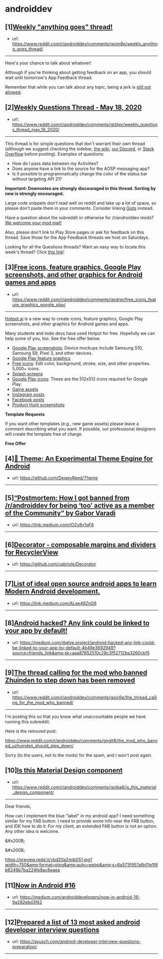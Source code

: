 # androiddev
## [1][Weekly "anything goes" thread!](https://www.reddit.com/r/androiddev/comments/goim8p/weekly_anything_goes_thread/)
- url: https://www.reddit.com/r/androiddev/comments/goim8p/weekly_anything_goes_thread/
---
Here's your chance to talk about whatever!

Although if you're thinking about getting feedback on an app, you should wait until tomorrow's App Feedback thread.

Remember that while you can talk about any topic, being a jerk is [still not allowed](https://www.reddit.com/r/androiddev/wiki/rules#wiki_rules_for_comments).
## [2][Weekly Questions Thread - May 18, 2020](https://www.reddit.com/r/androiddev/comments/glzbpr/weekly_questions_thread_may_18_2020/)
- url: https://www.reddit.com/r/androiddev/comments/glzbpr/weekly_questions_thread_may_18_2020/
---
This thread is for simple questions that don't warrant their own thread (although we suggest checking the sidebar, [the wiki](http://www.reddit.com/r/androiddev/wiki/), [our Discord](https://discord.gg/D2cNrqX), or [Stack Overflow](http://stackoverflow.com) before posting). Examples of questions:

* How do I pass data between my Activities?
* Does anyone have a link to the source for the AOSP messaging app?
* Is it possible to programmatically change the color of the status bar without targeting API 21?

**Important: Downvotes are strongly discouraged in this thread. Sorting by new is strongly encouraged.**

Large code snippets don't read well on reddit and take up a lot of space, so please don't paste them in your comments. Consider linking [Gists](https://gist.github.com) instead.

Have a question about the subreddit or otherwise for /r/androiddev mods? [We welcome your mod mail!](http://www.reddit.com/message/compose?to=%2Fr%2Fandroiddev)

Also, please don't link to Play Store pages or ask for feedback on this thread. Save those for the App Feedback threads we host on Saturdays.

Looking for all the Questions threads? Want an easy way to locate this week's thread? Click [this link](https://www.reddit.com/r/androiddev/search?q=title%3A%22questions+thread%22+author%3A%22AutoModerator%22&amp;restrict_sr=on&amp;sort=new&amp;t=all)!
## [3][Free icons, feature graphics, Google Play screenshots, and other graphics for Android games and apps](https://www.reddit.com/r/androiddev/comments/godrgr/free_icons_feature_graphics_google_play/)
- url: https://www.reddit.com/r/androiddev/comments/godrgr/free_icons_feature_graphics_google_play/
---
[Hotpot.ai](https://Hotpot.ai?s=androiddev) is a new way to create icons, feature graphics, Google Play screenshots, and other graphics for Android games and apps.

Many students and indie devs have used Hotpot for free. Hopefully we can help some of you, too. See the free offer below.

* [Google Play screenshots](https://hotpot.ai/templates/samsung_s10): Device mockups include Samsung S10, Samsung S9, Pixel 3, and other devices.
* [Google Play feature graphics](https://hotpot.ai/templates/google_play_feature_graphic)
* [Free icons](http://hotpot.ai/free_icons?s=androiddev): Edit color, background, stroke, size, and other properties. 5,000+ icons.
* [Splash screens](https://hotpot.ai/templates/launch_screen)
* [Google Play icons](https://hotpot.ai/templates/app_store_icon): These are the 512x512 icons required for Google Play.
* [Game assets](https://hotpot.ai/templates/game_asset)
* [Instagram posts](https://hotpot.ai/templates/instagram_post)
* [Facebook posts](https://hotpot.ai/templates/facebook_post)
* [Product Hunt screenshots](https://hotpot.ai/templates/product_hunt_gallery)

**Template Requests**

If you want other templates (e.g., new game assets) please leave a comment describing what you want. If possible, our professional designers will create the template free of charge.

**Free Offer**
## [4][🎨 Theme: An Experimental Theme Engine for Android](https://www.reddit.com/r/androiddev/comments/gobwgc/theme_an_experimental_theme_engine_for_android/)
- url: https://github.com/DeweyReed/Theme
---

## [5][“Postmortem: How I got banned from /r/androiddev for being ‘too’ active as a member of the Community” by Gabor Varadi](https://www.reddit.com/r/androiddev/comments/gnv79i/postmortem_how_i_got_banned_from_randroiddev_for/)
- url: https://link.medium.com/IO2y8v1qF6
---

## [6][Decorator - composable margins and dividers for RecyclerView](https://www.reddit.com/r/androiddev/comments/goj14g/decorator_composable_margins_and_dividers_for/)
- url: https://github.com/cabriole/Decorator
---

## [7][List of ideal open source android apps to learn Modern Android development.](https://www.reddit.com/r/androiddev/comments/go9qvp/list_of_ideal_open_source_android_apps_to_learn/)
- url: https://link.medium.com/ALee49ZnG6
---

## [8][Android hacked? Any link could be linked to your app by default!](https://www.reddit.com/r/androiddev/comments/gof30c/android_hacked_any_link_could_be_linked_to_your/)
- url: https://medium.com/@elye.project/android-hacked-any-link-could-be-linked-to-your-app-by-default-4b49e3692949?source=friends_link&amp;sk=aaa87652510c28c3f52712ba3260cb15
---

## [9][The thread calling for the mod who banned Zhuinden to step down has been removed](https://www.reddit.com/r/androiddev/comments/gojc6p/the_thread_calling_for_the_mod_who_banned/)
- url: https://www.reddit.com/r/androiddev/comments/gojc6p/the_thread_calling_for_the_mod_who_banned/
---
I'm posting this so that you know what unaccountable people we have running this subreddit.

Here is the removed post:

https://www.reddit.com/r/androiddev/comments/goglt8/the_mod_who_banned_uzhuinden_should_step_down/

Sorry (to the users, not to the mods) for the spam, and I won't post again.
## [10][Is this Material Design component](https://www.reddit.com/r/androiddev/comments/gojba6/is_this_material_design_component/)
- url: https://www.reddit.com/r/androiddev/comments/gojba6/is_this_material_design_component/
---
Dear friends, 

How can I implement the blue "label" in my android app? I need something similar for my FAB button. I need to provide some info near the FAB button, and IDK how to do it. For my client, an extended FAB button is not an option. Any other idea is welcome.

&amp;#x200B;

&amp;#x200B;

https://preview.redd.it/vbd20a2mib051.jpg?width=750&amp;format=pjpg&amp;auto=webp&amp;s=6a573f957afb01e1f8b6249b7ba224fe8ac6eaea
## [11][Now in Android #16](https://www.reddit.com/r/androiddev/comments/goerg6/now_in_android_16/)
- url: https://medium.com/androiddevelopers/now-in-android-16-9a282ebd3f42
---

## [12][Prepared a list of 13 most asked android developer interview questions](https://www.reddit.com/r/androiddev/comments/goit4q/prepared_a_list_of_13_most_asked_android/)
- url: https://ayusch.com/android-developer-interview-questions-preparation/
---

